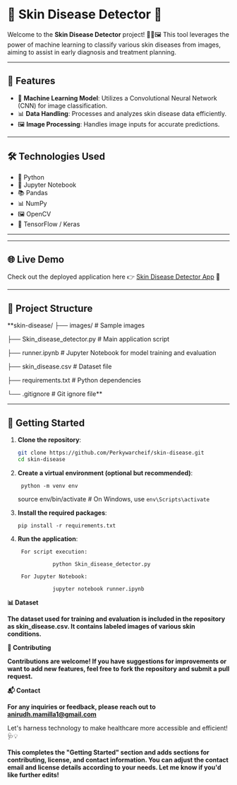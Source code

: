 # 🧴 Skin Disease Detector 🧬

Welcome to the **Skin Disease Detector** project! 🧑‍⚕️🖼️ This tool leverages the power of machine learning to classify various skin diseases from images, aiming to assist in early diagnosis and treatment planning.

---

## 🚀 Features

- 🧠 **Machine Learning Model**: Utilizes a Convolutional Neural Network (CNN) for image classification.
- 📊 **Data Handling**: Processes and analyzes skin disease data efficiently.
- 🖼️ **Image Processing**: Handles image inputs for accurate predictions.

---

## 🛠️ Technologies Used

- 🐍 Python
- 📓 Jupyter Notebook
- 📚 Pandas
- 📊 NumPy
- 🖼️ OpenCV
- 🧠 TensorFlow / Keras

---

---

## 🌐 Live Demo

Check out the deployed application here 👉 [Skin Disease Detector App](https://skin-disease-fgjydjg2vxcat8xaffnym3.streamlit.app/) 🚀

---


## 📁 Project Structure

**skin-disease/
├── images/ # Sample images

├── Skin_disease_detector.py # Main application script

├── runner.ipynb # Jupyter Notebook for model training and evaluation

├── skin_disease.csv # Dataset file

├── requirements.txt # Python dependencies

└── .gitignore # Git ignore file**

---

## 🧪 Getting Started

1. **Clone the repository**:

   ```bash
   git clone https://github.com/Perkywarcheif/skin-disease.git
   cd skin-disease

2. **Create a virtual environment (optional but recommended)**:

		python -m venv env
    source env/bin/activate  # On Windows, use `env\Scripts\activate`

3.  **Install the required packages**:
     
        pip install -r requirements.txt

4.  **Run the application**:

         For script execution:

		           python Skin_disease_detector.py

         For Jupyter Notebook:

		           jupyter notebook runner.ipynb

 **📊 Dataset**
       
   **The dataset used for training and evaluation is included in the repository as skin_disease.csv. It contains labeled images of various skin conditions.**

 **🤝 Contributing**
        
   **Contributions are welcome! If you have suggestions for improvements or want to add new features, feel free to fork the repository and submit a pull request.**

**📬 Contact**

   **For any inquiries or feedback, please reach out to anirudh.mamilla1@gmail.com**


Let's harness technology to make healthcare more accessible and efficient! 🩺💡


   **This completes the "Getting Started" section and adds sections for contributing, license, and contact information. You can adjust the **contact email** and **license** details according to your needs. Let me know if you'd like further edits!**








	 

	 


